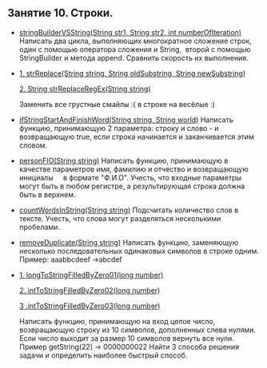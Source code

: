 ## Занятие 10. Строки.

* [stringBuilderVSString(String str1, String str2, int numberOfIteration)](https://github.com/alexkur80/PVTCourse2020/blob/master/src/com/myproject/lection10/UtilsString.java) Написать два цикла, выполняющих многократное сложение строк, один с помощью оператора сложения и String, 
второй с помощью StringBuilder и метода append. Сравнить скорость их выполнения.

* [1. strReplace(String string, String oldSubstring, String newSubstring)](https://github.com/alexkur80/PVTCourse2020/blob/master/src/com/myproject/lection10/UtilsString.java) <p>
 [2. String strReplaceRegEx(String string)](https://github.com/alexkur80/PVTCourse2020/blob/master/src/com/myproject/lection10/UtilsString.java) <p>
Заменить все грустные смайлы :( в строке на весёлые :)

* [ifStringStartAndFinishWord(String string, String world)](https://github.com/alexkur80/PVTCourse2020/blob/master/src/com/myproject/lection10/UtilsString.java) Написать функцию, принимающую 2 параметра: строку и слово - и возвращающую true, если строка начинается и заканчивается этим словом.

* [personFIO(String string)](https://github.com/alexkur80/PVTCourse2020/blob/master/src/com/myproject/lection10/UtilsString.java) Написать функцию, принимающую в качестве параметров имя, фамилию и отчество и возвращающую инициалы
    в формате "Ф.И.О". Учесть, что входные параметры могут быть в любом регистре, а результирующая строка должна быть в верхнем.

* [countWordsInString(String string)](https://github.com/alexkur80/PVTCourse2020/blob/master/src/com/myproject/lection10/UtilsString.java) Подсчитать количество слов в тексте. Учесть, что слова могут разделяться несколькими пробелами.

* [removeDuplicate(String string)](https://github.com/alexkur80/PVTCourse2020/blob/master/src/com/myproject/lection10/UtilsString.java) Написать функцию, заменяющую несколько последовательных одинаковых символов в строке одним.
   Пример: aaabbcdeef ->abcdef

* [1. longToStringFilledByZero01(long number)](https://github.com/alexkur80/PVTCourse2020/blob/master/src/com/myproject/lection10/UtilsString.java) <p> 
[2. intToStringFilledByZero02(long number)](https://github.com/alexkur80/PVTCourse2020/blob/master/src/com/myproject/lection10/UtilsString.java)  <p>
[3 .intToStringFilledByZero03(long number)](https://github.com/alexkur80/PVTCourse2020/blob/master/src/com/myproject/lection10/UtilsString.java) <p> Написать функцию, принимающую на вход целое число, возвращающую строку из 10 символов, дополненных слева нулями. Если число выходит за размер 10 символов вернуть все нули. 
Пример getString(22) -> 0000000022
Найти 3 способа решения задачи и определить наиболее быстрый способ.